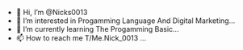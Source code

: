 - 👋 Hi, I’m @Nicks0013
- 👀 I’m interested in Progamming Language And Digital Marketing...
- 🌱 I’m currently learning The Progamming Basic...
- 📫 How to reach me T/Me.Nick_0013 ...

<!---
Nicks0013/Nicks0013 is a ✨ special ✨ repository because its `README.md` (this file) appears on your GitHub profile.
You can click the Preview link to take a look at your changes.
--->

